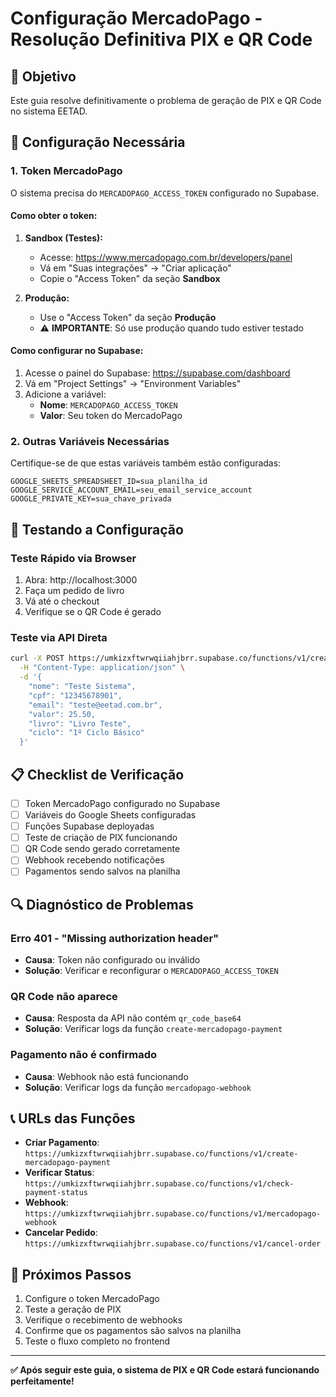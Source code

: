 # Configuração MercadoPago - Resolução Definitiva PIX e QR Code

## 🎯 Objetivo
Este guia resolve definitivamente o problema de geração de PIX e QR Code no sistema EETAD.

## 🔧 Configuração Necessária

### 1. Token MercadoPago
O sistema precisa do `MERCADOPAGO_ACCESS_TOKEN` configurado no Supabase.

#### Como obter o token:
1. **Sandbox (Testes):**
   - Acesse: https://www.mercadopago.com.br/developers/panel
   - Vá em "Suas integrações" → "Criar aplicação"
   - Copie o "Access Token" da seção **Sandbox**

2. **Produção:**
   - Use o "Access Token" da seção **Produção**
   - ⚠️ **IMPORTANTE**: Só use produção quando tudo estiver testado

#### Como configurar no Supabase:
1. Acesse o painel do Supabase: https://supabase.com/dashboard
2. Vá em "Project Settings" → "Environment Variables"
3. Adicione a variável:
   - **Nome**: `MERCADOPAGO_ACCESS_TOKEN`
   - **Valor**: Seu token do MercadoPago

### 2. Outras Variáveis Necessárias
Certifique-se de que estas variáveis também estão configuradas:

```
GOOGLE_SHEETS_SPREADSHEET_ID=sua_planilha_id
GOOGLE_SERVICE_ACCOUNT_EMAIL=seu_email_service_account
GOOGLE_PRIVATE_KEY=sua_chave_privada
```

## 🚀 Testando a Configuração

### Teste Rápido via Browser
1. Abra: http://localhost:3000
2. Faça um pedido de livro
3. Vá até o checkout
4. Verifique se o QR Code é gerado

### Teste via API Direta
```bash
curl -X POST https://umkizxftwrwqiiahjbrr.supabase.co/functions/v1/create-mercadopago-payment \
  -H "Content-Type: application/json" \
  -d '{
    "nome": "Teste Sistema",
    "cpf": "12345678901",
    "email": "teste@eetad.com.br",
    "valor": 25.50,
    "livro": "Livro Teste",
    "ciclo": "1º Ciclo Básico"
  }'
```

## 📋 Checklist de Verificação

- [ ] Token MercadoPago configurado no Supabase
- [ ] Variáveis do Google Sheets configuradas
- [ ] Funções Supabase deployadas
- [ ] Teste de criação de PIX funcionando
- [ ] QR Code sendo gerado corretamente
- [ ] Webhook recebendo notificações
- [ ] Pagamentos sendo salvos na planilha

## 🔍 Diagnóstico de Problemas

### Erro 401 - "Missing authorization header"
- **Causa**: Token não configurado ou inválido
- **Solução**: Verificar e reconfigurar o `MERCADOPAGO_ACCESS_TOKEN`

### QR Code não aparece
- **Causa**: Resposta da API não contém `qr_code_base64`
- **Solução**: Verificar logs da função `create-mercadopago-payment`

### Pagamento não é confirmado
- **Causa**: Webhook não está funcionando
- **Solução**: Verificar logs da função `mercadopago-webhook`

## 📞 URLs das Funções

- **Criar Pagamento**: `https://umkizxftwrwqiiahjbrr.supabase.co/functions/v1/create-mercadopago-payment`
- **Verificar Status**: `https://umkizxftwrwqiiahjbrr.supabase.co/functions/v1/check-payment-status`
- **Webhook**: `https://umkizxftwrwqiiahjbrr.supabase.co/functions/v1/mercadopago-webhook`
- **Cancelar Pedido**: `https://umkizxftwrwqiiahjbrr.supabase.co/functions/v1/cancel-order`

## 🎯 Próximos Passos

1. Configure o token MercadoPago
2. Teste a geração de PIX
3. Verifique o recebimento de webhooks
4. Confirme que os pagamentos são salvos na planilha
5. Teste o fluxo completo no frontend

---

**✅ Após seguir este guia, o sistema de PIX e QR Code estará funcionando perfeitamente!**